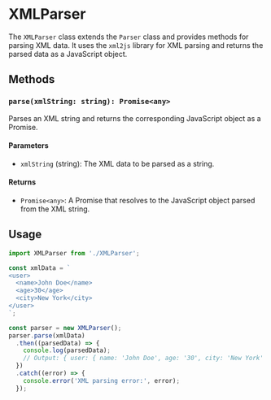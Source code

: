 # XMLParser

The `XMLParser` class extends the `Parser` class and provides methods for parsing XML data. It uses the `xml2js` library for XML parsing and returns the parsed data as a JavaScript object.

## Methods

### `parse(xmlString: string): Promise<any>`

Parses an XML string and returns the corresponding JavaScript object as a Promise.

#### Parameters
- `xmlString` (string): The XML data to be parsed as a string.

#### Returns
- `Promise<any>`: A Promise that resolves to the JavaScript object parsed from the XML string.

## Usage

```typescript
import XMLParser from './XMLParser';

const xmlData = `
<user>
  <name>John Doe</name>
  <age>30</age>
  <city>New York</city>
</user>
`;

const parser = new XMLParser();
parser.parse(xmlData)
  .then((parsedData) => {
    console.log(parsedData);
    // Output: { user: { name: 'John Doe', age: '30', city: 'New York' } }
  })
  .catch((error) => {
    console.error('XML parsing error:', error);
  });
```
